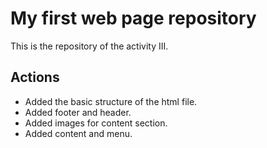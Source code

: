 # My first web page repository

This is the repository of the activity III.

## Actions

- Added the basic structure of the html file.
- Added footer and header.
- Added images for content section.
- Added content and menu.
